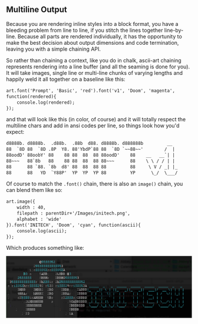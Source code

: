 Multiline Output
----------------

Because you are rendering inline styles into a block format, you have a bleeding problem from line to line, if you stitch the lines together line-by-line. Because all parts are rendered individually, it has the opportunity to make the best decision about output dimensions and code termination, leaving you with a simple chaining API.

So rather than chaining a context, like you do in chalk, ascii-art chaining represents rendering into a line buffer (and all the seaming is done for you). It will take images, single line or multi-line chunks of varying lengths and happily weld it all together on a baseline like this:

    art.font('Prompt', 'Basic', 'red').font('v1', 'Doom', 'magenta', function(rendered){
        console.log(rendered);
    });

and that will look like this (in color, of course) and it will totally respect the multiline chars and add in ansi codes per line, so things look how you'd expect:

    d8888b. d8888b.  .d88b.  .88b  d88. d8888b. d888888b         __  
    88  `8D 88  `8D .8P  Y8. 88'YbdP`88 88  `8D `~~88~~'        /  |
    88oodD' 88oobY' 88    88 88  88  88 88oodD'    88    __   __`| |
    88~~~   88`8b   88    88 88  88  88 88~~~      88    \ \ / / | |
    88      88 `88. `8b  d8' 88  88  88 88         88     \ V / _| |_
    88      88   YD  `Y88P'  YP  YP  YP 88         YP      \_/  \___/

Of course to match the `.font()` chain, there is also an `image()` chain, you can blend them like so:

    art.image({
    	width : 40,
    	filepath : parentDir+'/Images/initech.png',
    	alphabet : 'wide'
    }).font('INITECH', 'Doom', 'cyan', function(ascii){
		console.log(ascii);
    });

Which produces something like:

![Mixed Content Example](Examples/initech.png)
